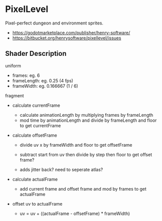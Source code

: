 # PixelLevel

Pixel-perfect dungeon and environment sprites.

- <https://godotmarketplace.com/publisher/henry-software/>
- <https://bitbucket.org/henrysoftware/pixellevel/issues>

## Shader Description

uniform

- frames: eg. 6
- frameLength: eg. 0.25 (4 fps)
- frameWidth: eg. 0.166667 (1 / 6)

fragment

- calculate currentFrame
  - calculate animationLength by multiplying frames by frameLength
  - mod time by animationLength and divide by frameLength and floor to get currentFrame
- calculate offsetFrame
  - divide uv x by frameWidth and floor to get offsetFrame

  - subtract start from uv then divide by step then floor to get offset frame?
  - adds jitter back? need to seperate atlas?

- calculate actualFrame
  - add current frame and offset frame and mod by frames to get actualFrame
- offset uv to actualFrame
  - uv = uv + ((actualFrame - offsetFrame) * frameWidth)
